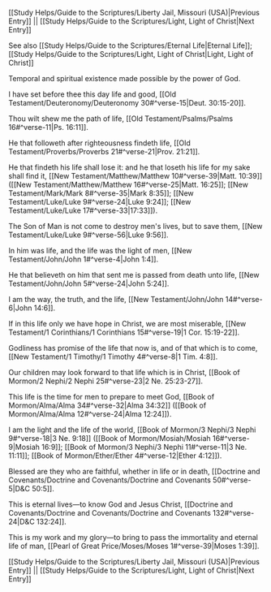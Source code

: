 [[Study Helps/Guide to the Scriptures/Liberty Jail, Missouri (USA)|Previous Entry]]  ||  [[Study Helps/Guide to the Scriptures/Light, Light of Christ|Next Entry]]

 See also [[Study Helps/Guide to the Scriptures/Eternal Life|Eternal Life]]; [[Study Helps/Guide to the Scriptures/Light, Light of Christ|Light, Light of Christ]]

 Temporal and spiritual existence made possible by the power of God.

 I have set before thee this day life and good, [[Old Testament/Deuteronomy/Deuteronomy 30#^verse-15|Deut. 30:15-20]].

 Thou wilt shew me the path of life, [[Old Testament/Psalms/Psalms 16#^verse-11|Ps. 16:11]].

 He that followeth after righteousness findeth life, [[Old Testament/Proverbs/Proverbs 21#^verse-21|Prov. 21:21]].

 He that findeth his life shall lose it: and he that loseth his life for my sake shall find it, [[New Testament/Matthew/Matthew 10#^verse-39|Matt. 10:39]] ([[New Testament/Matthew/Matthew 16#^verse-25|Matt. 16:25]]; [[New Testament/Mark/Mark 8#^verse-35|Mark 8:35]]; [[New Testament/Luke/Luke 9#^verse-24|Luke 9:24]]; [[New Testament/Luke/Luke 17#^verse-33|17:33]]).

 The Son of Man is not come to destroy men's lives, but to save them, [[New Testament/Luke/Luke 9#^verse-56|Luke 9:56]].

 In him was life, and the life was the light of men, [[New Testament/John/John 1#^verse-4|John 1:4]].

 He that believeth on him that sent me is passed from death unto life, [[New Testament/John/John 5#^verse-24|John 5:24]].

 I am the way, the truth, and the life, [[New Testament/John/John 14#^verse-6|John 14:6]].

 If in this life only we have hope in Christ, we are most miserable, [[New Testament/1 Corinthians/1 Corinthians 15#^verse-19|1 Cor. 15:19-22]].

 Godliness has promise of the life that now is, and of that which is to come, [[New Testament/1 Timothy/1 Timothy 4#^verse-8|1 Tim. 4:8]].

 Our children may look forward to that life which is in Christ, [[Book of Mormon/2 Nephi/2 Nephi 25#^verse-23|2 Ne. 25:23-27]].

 This life is the time for men to prepare to meet God, [[Book of Mormon/Alma/Alma 34#^verse-32|Alma 34:32]] ([[Book of Mormon/Alma/Alma 12#^verse-24|Alma 12:24]]).

 I am the light and the life of the world, [[Book of Mormon/3 Nephi/3 Nephi 9#^verse-18|3 Ne. 9:18]] ([[Book of Mormon/Mosiah/Mosiah 16#^verse-9|Mosiah 16:9]]; [[Book of Mormon/3 Nephi/3 Nephi 11#^verse-11|3 Ne. 11:11]]; [[Book of Mormon/Ether/Ether 4#^verse-12|Ether 4:12]]).

 Blessed are they who are faithful, whether in life or in death, [[Doctrine and Covenants/Doctrine and Covenants/Doctrine and Covenants 50#^verse-5|D&C 50:5]].

 This is eternal lives—to know God and Jesus Christ, [[Doctrine and Covenants/Doctrine and Covenants/Doctrine and Covenants 132#^verse-24|D&C 132:24]].

 This is my work and my glory—to bring to pass the immortality and eternal life of man, [[Pearl of Great Price/Moses/Moses 1#^verse-39|Moses 1:39]].

[[Study Helps/Guide to the Scriptures/Liberty Jail, Missouri (USA)|Previous Entry]]  ||  [[Study Helps/Guide to the Scriptures/Light, Light of Christ|Next Entry]]